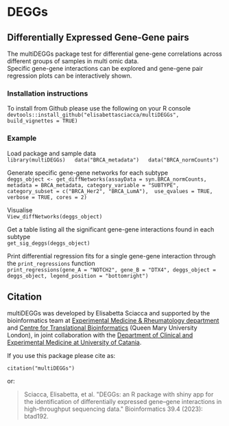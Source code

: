 # DEGGs
## Differentially Expressed Gene-Gene pairs
The multiDEGGs package test for differential gene-gene correlations across different groups of samples in multi omic data.  
Specific gene-gene interactions can be explored and gene-gene pair regression plots can be interactively shown.   

### Installation instructions 
To install from Github please use the following on your R console  
`devtools::install_github("elisabettasciacca/multiDEGGs", build_vignettes = TRUE)`

### Example  
Load package and sample data   
`library(multiDEGGs)  
data("BRCA_metadata")  
data("BRCA_normCounts")`  

Generate specific gene-gene networks for each subtype  
`deggs_object <- get_diffNetworks(assayData = syn.BRCA_normCounts,
                                       metadata = BRCA_metadata,
                                       category_variable = "SUBTYPE", 
                                       category_subset = c("BRCA_Her2", "BRCA_LumA"), 
                                       use_qvalues = TRUE, 
                                       verbose = TRUE,
                                       cores = 2)` 
  
Visualise  
`View_diffNetworks(deggs_object)`  
  
Get a table listing all the significant gene-gene interactions found in each subtype  
`get_sig_deggs(deggs_object)`  
   
Print differential regression fits for a single gene-gene interaction through the `print_regressions` function  
`print_regressions(gene_A = "NOTCH2", gene_B = "DTX4",
                  deggs_object = deggs_object,
                  legend_position = "bottomright")`
                  
## Citation

multiDEGGs was developed by Elisabetta Sciacca and supported by the bioinformatics team at 
[Experimental Medicine & Rheumatology department](https://www.qmul.ac.uk/whri/emr/) 
and [Centre for Translational Bioinformatics](https://www.qmul.ac.uk/c4tb/) (Queen Mary University London), in joint collaboration with the 
[Department of Clinical and Experimental Medicine at University of Catania](https://www.medclin.unict.it/en). 


If you use this package please cite as: 

```{r}
citation("multiDEGGs")
```

or:

> Sciacca, Elisabetta, et al. "DEGGs: an R package with shiny app for the identification of differentially expressed gene–gene interactions in high-throughput sequencing data." Bioinformatics 39.4 (2023): btad192.
